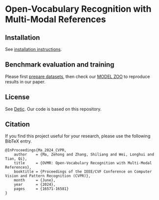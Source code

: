 # Open-Vocabulary Recognition with Multi-Modal References

## Installation

See [installation instructions](docs/INSTALL.md).


## Benchmark evaluation and training

Please first [prepare datasets](datasets/README.md), then check our [MODEL ZOO](docs/MODEL_ZOO.md) to reproduce results in our paper.


## License

See [Detic](https://github.com/facebookresearch/Detic). Our code is based on this repository.

## Citation

If you find this project useful for your research, please use the following BibTeX entry.
```
@InProceedings{Ma_2024_CVPR,
    author    = {Ma, Zehong and Zhang, Shiliang and Wei, Longhui and Tian, Qi},
    title     = {OVMR: Open-Vocabulary Recognition with Multi-Modal References},
    booktitle = {Proceedings of the IEEE/CVF Conference on Computer Vision and Pattern Recognition (CVPR)},
    month     = {June},
    year      = {2024},
    pages     = {16571-16581}
}
```